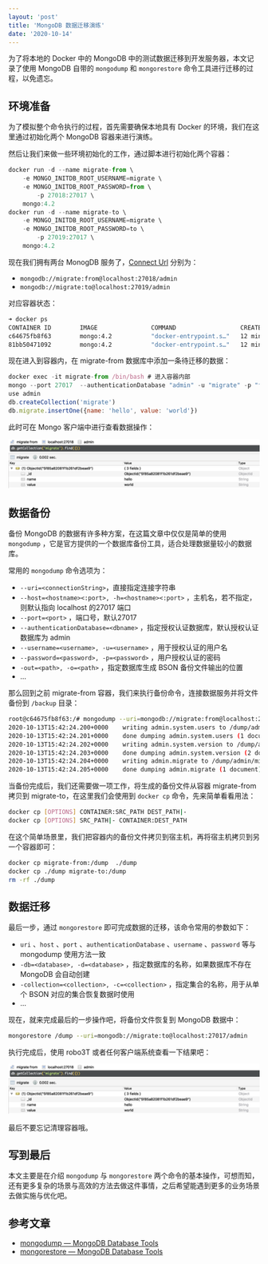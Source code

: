 ```yaml
---
layout: 'post'
title: 'MongoDB 数据迁移演练'
date: '2020-10-14'
---
```


为了将本地的 Docker 中的 MongoDB 中的测试数据迁移到开发服务器，本文记录了使用 MongoDB 自带的 `mongodump` 和 `mongorestore` 命令工具进行迁移的过程，以免遗忘。

## 环境准备

为了模拟整个命令执行的过程，首先需要确保本地具有 Docker 的环境，我们在这里通过初始化两个 MongoDB 容器来进行演练。

然后让我们来做一些环境初始化的工作，通过脚本进行初始化两个容器：

```jsx
docker run -d --name migrate-from \
    -e MONGO_INITDB_ROOT_USERNAME=migrate \
    -e MONGO_INITDB_ROOT_PASSWORD=from \
		-p 27018:27017 \
    mongo:4.2
docker run -d --name migrate-to \
    -e MONGO_INITDB_ROOT_USERNAME=migrate \
    -e MONGO_INITDB_ROOT_PASSWORD=to \
		-p 27019:27017 \
    mongo:4.2
```

现在我们拥有两台 MonogDB 服务了，[Connect Url](https://docs.mongodb.com/manual/reference/connection-string/) 分别为：

- `mongodb://migrate:from@localhost:27018/admin`
- `mongodb://migrate:to@localhost:27019/admin`

对应容器状态：

```bash
➜ docker ps
CONTAINER ID        IMAGE               COMMAND                  CREATED             STATUS              PORTS                               NAMES
c64675fb8f63        mongo:4.2           "docker-entrypoint.s…"   12 minutes ago      Up 12 minutes       0.0.0.0:27018->27017/tcp            migrate-from
81bb50471092        mongo:4.2           "docker-entrypoint.s…"   12 minutes ago      Up 12 minutes       0.0.0.0:27019->27017/tcp            migrate-to
```

现在进入到容器内，在 migrate-from 数据库中添加一条待迁移的数据：

```jsx
docker exec -it migrate-from /bin/bash # 进入容器内部
mongo --port 27017  --authenticationDatabase "admin" -u "migrate" -p "from" # 进入到数据库命令洁面
use admin
db.createCollection('migrate')
db.migrate.insertOne({name: 'hello', value: 'world'})
```

此时可在 Mongo 客户端中进行查看数据操作：

![](./0.png)

## 数据备份

备份 MongoDB 的数据有许多种方案，在这篇文章中仅仅是简单的使用 `mongodump` ，它是官方提供的一个数据库备份工具，适合处理数据量较小的数据库。

常用的 `mongodump` 命令选项为：

- `--uri=<connectionString>`，直接指定连接字符串
- `--host=<hostname><:port>, -h=<hostname><:port>` ，主机名，若不指定，则默认指向 localhost 的27017 端口
- `--port=<port>` ，端口号，默认27017
- `--authenticationDatabase=<dbname>` ，指定授权认证数据库，默认授权认证数据库为 admin
- `--username=<username>, -u=<username>` ，用于授权认证的用户名
- `--password=<password>, -p=<password>` ，用户授权认证的密码
- `-out=<path>, -o=<path>` ，指定数据库生成 BSON 备份文件输出的位置
- ...

那么回到之前 migrate-from 容器，我们来执行备份命令，连接数据服务并将文件备份到 `/backup` 目录：

```bash
root@c64675fb8f63:/# mongodump --uri=mongodb://migrate:from@localhost:27017/admin -o /dump
2020-10-13T15:42:24.200+0000	writing admin.system.users to /dump/admin/system.users.bson
2020-10-13T15:42:24.201+0000	done dumping admin.system.users (1 document)
2020-10-13T15:42:24.202+0000	writing admin.system.version to /dump/admin/system.version.bson
2020-10-13T15:42:24.203+0000	done dumping admin.system.version (2 documents)
2020-10-13T15:42:24.204+0000	writing admin.migrate to /dump/admin/migrate.bson
2020-10-13T15:42:24.205+0000	done dumping admin.migrate (1 document)  
```

当备份完成后，我们还需要做一项工作，将生成的备份文件从容器 migrate-from 拷贝到 migrate-to，在这里我们会使用到 `docker cp` 命令，先来简单看看用法：

```bash
docker cp [OPTIONS] CONTAINER:SRC_PATH DEST_PATH|-
docker cp [OPTIONS] SRC_PATH|- CONTAINER:DEST_PATH
```

在这个简单场景里，我们把容器内的备份文件拷贝到宿主机，再将宿主机拷贝到另一个容器即可：

```bash
docker cp migrate-from:/dump  ./dump
docker cp ./dump migrate-to:/dump
rm -rf ./dump
```

## 数据迁移

最后一步，通过 `mongorestore` 即可完成数据的迁移，该命令常用的参数如下：

- `uri` 、`host` 、`port` 、`authenticationDatabase` 、`username` 、`password` 等与 mongodump 使用方法一致
- `-db=<database>, -d=<database>` ，指定数据库的名称，如果数据库不存在 MongoDB 会自动创建
- `-collection=<collection>, -c=<collection>` ，指定集合的名称，用于从单个 BSON 对应的集合恢复数据时使用
- ...

现在，就来完成最后的一步操作吧，将备份文件恢复到 MongoDB 数据中：

```bash
mongorestore /dump --uri=mongodb://migrate:to@localhost:27017/admin
```

执行完成后，使用 robo3T 或者任何客户端系统查看一下结果吧：

![](./0.png)

最后不要忘记清理容器哦。

## 写到最后

本文主要是在介绍 `mongodump` 与 `mongorestore` 两个命令的基本操作，可想而知，还有更多复杂的场景与高效的方法去做这件事情，之后希望能遇到更多的业务场景去做实施与优化吧。

## 参考文章

- [mongodump — MongoDB Database Tools](https://docs.mongodb.com/v4.2/reference/program/mongodump/)
- [mongorestore — MongoDB Database Tools](https://docs.mongodb.com/v4.2/reference/program/mongorestore/)

